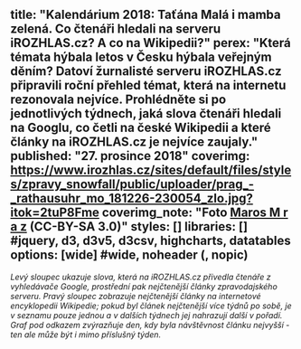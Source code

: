 title: "Kalendárium 2018: Taťána Malá i mamba zelená. Co čtenáři hledali na serveru iROZHLAS.cz? A co na Wikipedii?"
perex: "Která témata hýbala letos v Česku hýbala veřejným děním? Datoví žurnalisté serveru iROZHLAS.cz připravili roční přehled témat, která na internetu rezonovala nejvíce. Prohlédněte si po jednotlivých týdnech, jaká slova čtenáři hledali na Googlu, co četli na české Wikipedii a které články na iROZHLAS.cz je nejvíce zaujaly."
published: "27. prosince 2018"
coverimg: https://www.irozhlas.cz/sites/default/files/styles/zpravy_snowfall/public/uploader/prag_-_rathausuhr_mo_181226-230054_zlo.jpg?itok=2tuP8Fme
coverimg_note: "Foto <a href='https://commons.wikimedia.org/wiki/File:Prag_-_Rathausuhr_Monatsarbeiten.jpg'>Maros M r a z</a> (CC-BY-SA 3.0)"
styles: []
libraries: [] #jquery, d3, d3v5, d3csv, highcharts, datatables
options: [wide] #wide, noheader (, nopic)
---
<i>Levý sloupec ukazuje slova, která na iROZHLAS.cz přivedla čtenáře z vyhledávače Google, prostřední pak nejčtenější články zpravodajského serveru. Pravý sloupec zobrazuje nejčtenější články na internetové encyklopedii Wikipedie; pokud byl článek nejčtenější více týdnů po sobě, je v seznamu pouze jednou a v dalších týdnech jej nahrazují další v pořadí. Graf pod odkazem zvýrazňuje den, kdy byla návštěvnost článku nejvyšší - ten ale může být i mimo příslušný týden.</i>
<div id="kalendarium"></div>
